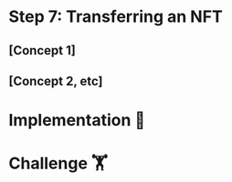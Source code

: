 # Step 7: Transferring an NFT

## [Concept 1]

## [Concept 2, etc]

# Implementation 🧩

# Challenge 🏋️

